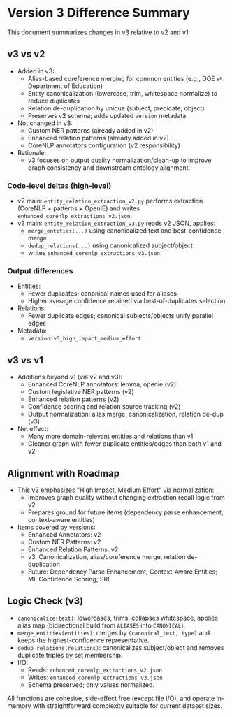 # Version 3 Difference Summary

This document summarizes changes in v3 relative to v2 and v1.

## v3 vs v2

- Added in v3:
  - Alias-based coreference merging for common entities (e.g., DOE ⇄ Department of Education)
  - Entity canonicalization (lowercase, trim, whitespace normalize) to reduce duplicates
  - Relation de-duplication by unique (subject, predicate, object)
  - Preserves v2 schema; adds updated `version` metadata
- Not changed in v3:
  - Custom NER patterns (already added in v2)
  - Enhanced relation patterns (already added in v2)
  - CoreNLP annotators configuration (v2 responsibility)
- Rationale:
  - v3 focuses on output quality normalization/clean-up to improve graph consistency and downstream ontology alignment.

### Code-level deltas (high-level)
- v2 main: `entity_relation_extraction_v2.py` performs extraction (CoreNLP + patterns + OpenIE) and writes `enhanced_corenlp_extractions_v2.json`.
- v3 main: `entity_relation_extraction_v3.py` reads v2 JSON, applies:
  - `merge_entities(...)` using canonicalized text and best-confidence merge
  - `dedup_relations(...)` using canonicalized subject/object
  - writes `enhanced_corenlp_extractions_v3.json`

### Output differences
- Entities:
  - Fewer duplicates; canonical names used for aliases
  - Higher average confidence retained via best-of-duplicates selection
- Relations:
  - Fewer duplicate edges; canonical subjects/objects unify parallel edges
- Metadata:
  - `version`: `v3_high_impact_medium_effort`

## v3 vs v1

- Additions beyond v1 (via v2 and v3):
  - Enhanced CoreNLP annotators: lemma, openie (v2)
  - Custom legislative NER patterns (v2)
  - Enhanced relation patterns (v2)
  - Confidence scoring and relation source tracking (v2)
  - Output normalization: alias merge, canonicalization, relation de-dup (v3)
- Net effect:
  - Many more domain-relevant entities and relations than v1
  - Cleaner graph with fewer duplicate entities/edges than both v1 and v2

## Alignment with Roadmap

- This v3 emphasizes “High Impact, Medium Effort” via normalization:
  - Improves graph quality without changing extraction recall logic from v2
  - Prepares ground for future items (dependency parse enhancement, context-aware entities)
- Items covered by versions:
  - Enhanced Annotators: v2
  - Custom NER Patterns: v2
  - Enhanced Relation Patterns: v2
  - v3: Canonicalization, alias/coreference merge, relation de-duplication
  - Future: Dependency Parse Enhancement; Context-Aware Entities; ML Confidence Scoring; SRL

## Logic Check (v3)

- `canonicalize(text)`: lowercases, trims, collapses whitespace, applies alias map (bidirectional build from `ALIASES` into `CANONICAL`).
- `merge_entities(entities)`: merges by `(canonical_text, type)` and keeps the highest-confidence representative.
- `dedup_relations(relations)`: canonicalizes subject/object and removes duplicate triples by set membership.
- I/O:
  - Reads: `enhanced_corenlp_extractions_v2.json`
  - Writes: `enhanced_corenlp_extractions_v3.json`
  - Schema preserved; only values normalized.

All functions are cohesive, side-effect free (except file I/O), and operate in-memory with straightforward complexity suitable for current dataset sizes.
